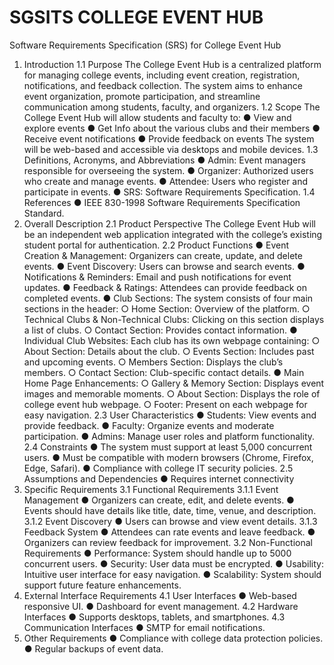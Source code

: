# SGSITS COLLEGE EVENT HUB
Software Requirements Specification 
(SRS) for College Event Hub 
1. Introduction 
1.1 Purpose 
The College Event Hub is a centralized platform for managing college events, including event 
creation, registration, notifications, and feedback collection. The system aims to enhance event 
organization, promote participation, and streamline communication among students, faculty, and 
organizers. 
1.2 Scope 
The College Event Hub will allow students and faculty to: 
● View and explore events 
● Get Info about the various clubs and their members 
● Receive event notifications 
● Provide feedback on events 
The system will be web-based and accessible via desktops and mobile devices. 
1.3 Definitions, Acronyms, and Abbreviations 
● Admin: Event managers responsible for overseeing the system. 
● Organizer: Authorized users who create and manage events. 
● Attendee: Users who register and participate in events. 
● SRS: Software Requirements Specification. 
1.4 References 
● IEEE 830-1998 Software Requirements Specification Standard. 
2. Overall Description 
2.1 Product Perspective 
The College Event Hub will be an independent web application integrated with the college’s 
existing student portal for authentication. 
2.2 Product Functions 
● Event Creation & Management: Organizers can create, update, and delete events. 
● Event Discovery: Users can browse and search events. 
● Notifications & Reminders: Email and push notifications for event updates. 
● Feedback & Ratings: Attendees can provide feedback on completed events. 
● Club Sections: The system consists of four main sections in the header: 
○ Home Section: Overview of the platform. 
○ Technical Clubs & Non-Technical Clubs: Clicking on this section displays a list 
of clubs. 
○ Contact Section: Provides contact information. 
● Individual Club Websites: Each club has its own webpage containing: 
○ About Section: Details about the club. 
○ Events Section: Includes past and upcoming events. 
○ Members Section: Displays the club’s members. 
○ Contact Section: Club-specific contact details. 
● Main Home Page Enhancements: 
○ Gallery & Memory Section: Displays event images and memorable moments. 
○ About Section: Displays the role of college event hub webpage. 
○ Footer: Present on each webpage for easy navigation. 
2.3 User Characteristics 
● Students: View events and provide feedback. 
● Faculty: Organize events and moderate participation. 
● Admins: Manage user roles and platform functionality. 
2.4 Constraints 
● The system must support at least 5,000 concurrent users. 
● Must be compatible with modern browsers (Chrome, Firefox, Edge, Safari). 
● Compliance with college IT security policies. 
2.5 Assumptions and Dependencies 
● Requires internet connectivity 
3. Specific Requirements 
3.1 Functional Requirements 
3.1.1 Event Management 
● Organizers can create, edit, and delete events. 
● Events should have details like title, date, time, venue, and description. 
3.1.2 Event Discovery 
● Users can browse and view event details. 
3.1.3 Feedback System 
● Attendees can rate events and leave feedback. 
● Organizers can review feedback for improvement. 
3.2 Non-Functional Requirements 
● Performance: System should handle up to 5000 concurrent users. 
● Security: User data must be encrypted. 
● Usability: Intuitive user interface for easy navigation. 
● Scalability: System should support future feature enhancements. 
4. External Interface Requirements 
4.1 User Interfaces 
● Web-based responsive UI. 
● Dashboard for event management. 
4.2 Hardware Interfaces 
● Supports desktops, tablets, and smartphones. 
4.3 Communication Interfaces 
● SMTP for email notifications. 
5. Other Requirements 
● Compliance with college data protection policies. 
● Regular backups of event data.
